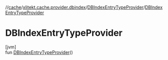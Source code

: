 //[cache](../../../index.md)/[xlitekt.cache.provider.dbindex](../index.md)/[DBIndexEntryTypeProvider](index.md)/[DBIndexEntryTypeProvider](-d-b-index-entry-type-provider.md)

# DBIndexEntryTypeProvider

[jvm]\
fun [DBIndexEntryTypeProvider](-d-b-index-entry-type-provider.md)()
